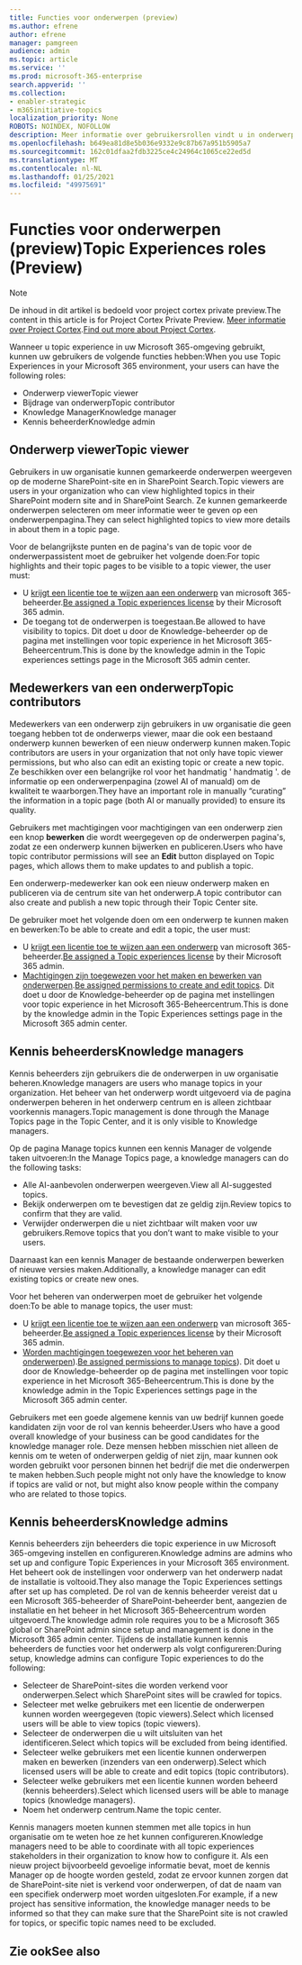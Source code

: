 ```yaml
---
title: Functies voor onderwerpen (preview)
ms.author: efrene
author: efrene
manager: pamgreen
audience: admin
ms.topic: article
ms.service: ''
ms.prod: microsoft-365-enterprise
search.appverid: ''
ms.collection:
- enabler-strategic
- m365initiative-topics
localization_priority: None
ROBOTS: NOINDEX, NOFOLLOW
description: Meer informatie over gebruikersrollen vindt u in onderwerp.
ms.openlocfilehash: b649ea81d8e5b036e9332e9c87b67a951b5905a7
ms.sourcegitcommit: 162c01dfaa2fdb3225ce4c24964c1065ce22ed5d
ms.translationtype: MT
ms.contentlocale: nl-NL
ms.lasthandoff: 01/25/2021
ms.locfileid: "49975691"
---
```

# <a name="topic-experiences-roles-preview"></a><span data-ttu-id="549df-103">Functies voor onderwerpen (preview)</span><span class="sxs-lookup"><span data-stu-id="549df-103">Topic Experiences roles (Preview)</span></span>

> [!Note] 
> <span data-ttu-id="549df-104">De inhoud in dit artikel is bedoeld voor project cortex private preview.</span><span class="sxs-lookup"><span data-stu-id="549df-104">The content in this article is for Project Cortex Private Preview.</span></span> <span data-ttu-id="549df-105">[Meer informatie over Project Cortex](https://aka.ms/projectcortex).</span><span class="sxs-lookup"><span data-stu-id="549df-105">[Find out more about Project Cortex](https://aka.ms/projectcortex).</span></span>


<span data-ttu-id="549df-106">Wanneer u topic experience in uw Microsoft 365-omgeving gebruikt, kunnen uw gebruikers de volgende functies hebben:</span><span class="sxs-lookup"><span data-stu-id="549df-106">When you use Topic Experiences in your Microsoft 365 environment, your users can have the following roles:</span></span>
-   <span data-ttu-id="549df-107">Onderwerp viewer</span><span class="sxs-lookup"><span data-stu-id="549df-107">Topic viewer</span></span>
-   <span data-ttu-id="549df-108">Bijdrage van onderwerp</span><span class="sxs-lookup"><span data-stu-id="549df-108">Topic contributor</span></span>
-   <span data-ttu-id="549df-109">Knowledge Manager</span><span class="sxs-lookup"><span data-stu-id="549df-109">Knowledge manager</span></span>
-   <span data-ttu-id="549df-110">Kennis beheerder</span><span class="sxs-lookup"><span data-stu-id="549df-110">Knowledge admin</span></span>

## <a name="topic-viewer"></a><span data-ttu-id="549df-111">Onderwerp viewer</span><span class="sxs-lookup"><span data-stu-id="549df-111">Topic viewer</span></span>

<span data-ttu-id="549df-112">Gebruikers in uw organisatie kunnen gemarkeerde onderwerpen weergeven op de moderne SharePoint-site en in SharePoint Search.</span><span class="sxs-lookup"><span data-stu-id="549df-112">Topic viewers are users in your organization who can view highlighted topics in their SharePoint modern site and in SharePoint Search.</span></span> <span data-ttu-id="549df-113">Ze kunnen gemarkeerde onderwerpen selecteren om meer informatie weer te geven op een onderwerpenpagina.</span><span class="sxs-lookup"><span data-stu-id="549df-113">They can select highlighted topics to view more details in about them in a topic page.</span></span> 

<span data-ttu-id="549df-114">Voor de belangrijkste punten en de pagina's van de topic voor de onderwerpassistent moet de gebruiker het volgende doen:</span><span class="sxs-lookup"><span data-stu-id="549df-114">For topic highlights and their topic pages to be visible to a topic viewer, the user must:</span></span>
-   <span data-ttu-id="549df-115">U [krijgt een licentie toe te wijzen aan een onderwerp](https://docs.microsoft.com/microsoft-365/knowledge/set-up-topic-experiences#assign-licenses) van microsoft 365-beheerder.</span><span class="sxs-lookup"><span data-stu-id="549df-115">[Be assigned a Topic experiences license](https://docs.microsoft.com/microsoft-365/knowledge/set-up-topic-experiences#assign-licenses) by their Microsoft 365 admin.</span></span>
-   <span data-ttu-id="549df-116">De toegang tot de onderwerpen is toegestaan.</span><span class="sxs-lookup"><span data-stu-id="549df-116">Be allowed to have visibility to topics.</span></span> <span data-ttu-id="549df-117">Dit doet u door de Knowledge-beheerder op de pagina met instellingen voor topic experience in het Microsoft 365-Beheercentrum.</span><span class="sxs-lookup"><span data-stu-id="549df-117">This is done by the knowledge admin in the Topic experiences settings page in the Microsoft 365 admin center.</span></span>


## <a name="topic-contributors"></a><span data-ttu-id="549df-118">Medewerkers van een onderwerp</span><span class="sxs-lookup"><span data-stu-id="549df-118">Topic contributors</span></span>

<span data-ttu-id="549df-119">Medewerkers van een onderwerp zijn gebruikers in uw organisatie die geen toegang hebben tot de onderwerps viewer, maar die ook een bestaand onderwerp kunnen bewerken of een nieuw onderwerp kunnen maken.</span><span class="sxs-lookup"><span data-stu-id="549df-119">Topic contributors are users in your organization that not only have topic viewer permissions, but who also can edit an existing topic or create a new topic.</span></span> <span data-ttu-id="549df-120">Ze beschikken over een belangrijke rol voor het handmatig ' handmatig '. de informatie op een onderwerpenpagina (zowel AI of manuald) om de kwaliteit te waarborgen.</span><span class="sxs-lookup"><span data-stu-id="549df-120">They have an important role in manually “curating” the information in a topic page (both AI or manually provided) to ensure its quality.</span></span>

<span data-ttu-id="549df-121">Gebruikers met machtigingen voor machtigingen van een onderwerp zien een knop **bewerken** die wordt weergegeven op de onderwerpen pagina's, zodat ze een onderwerp kunnen bijwerken en publiceren.</span><span class="sxs-lookup"><span data-stu-id="549df-121">Users who have topic contributor permissions will see an **Edit** button displayed on Topic pages, which allows them to make updates to and publish a topic.</span></span>

<span data-ttu-id="549df-122">Een onderwerp-medewerker kan ook een nieuw onderwerp maken en publiceren via de centrum site van het onderwerp.</span><span class="sxs-lookup"><span data-stu-id="549df-122">A topic contributor can also create and publish a new topic through their Topic Center site.</span></span>

<span data-ttu-id="549df-123">De gebruiker moet het volgende doen om een onderwerp te kunnen maken en bewerken:</span><span class="sxs-lookup"><span data-stu-id="549df-123">To be able to create and edit a topic, the user must:</span></span>

-   <span data-ttu-id="549df-124">U [krijgt een licentie toe te wijzen aan een onderwerp](https://docs.microsoft.com/microsoft-365/knowledge/set-up-topic-experiences#assign-licenses) van microsoft 365-beheerder.</span><span class="sxs-lookup"><span data-stu-id="549df-124">[Be assigned a Topic experiences license](https://docs.microsoft.com/microsoft-365/knowledge/set-up-topic-experiences#assign-licenses) by their Microsoft 365 admin.</span></span>
-   <span data-ttu-id="549df-125">[Machtigingen zijn toegewezen voor het maken en bewerken van onderwerpen](https://docs.microsoft.com/microsoft-365/knowledge/topic-experiences-user-permissions#change-who-has-permissions-to-do-tasks-on-the-topic-center).</span><span class="sxs-lookup"><span data-stu-id="549df-125">[Be assigned permissions to create and edit topics](https://docs.microsoft.com/microsoft-365/knowledge/topic-experiences-user-permissions#change-who-has-permissions-to-do-tasks-on-the-topic-center).</span></span> <span data-ttu-id="549df-126">Dit doet u door de Knowledge-beheerder op de pagina met instellingen voor topic experience in het Microsoft 365-Beheercentrum.</span><span class="sxs-lookup"><span data-stu-id="549df-126">This is done by the knowledge admin in the Topic Experiences settings page in the Microsoft 365 admin center.</span></span>

## <a name="knowledge-managers"></a><span data-ttu-id="549df-127">Kennis beheerders</span><span class="sxs-lookup"><span data-stu-id="549df-127">Knowledge managers</span></span>

<span data-ttu-id="549df-128">Kennis beheerders zijn gebruikers die de onderwerpen in uw organisatie beheren.</span><span class="sxs-lookup"><span data-stu-id="549df-128">Knowledge managers are users who manage topics in your organization.</span></span>  <span data-ttu-id="549df-129">Het beheer van het onderwerp wordt uitgevoerd via de pagina onderwerpen beheren in het onderwerp centrum en is alleen zichtbaar voorkennis managers.</span><span class="sxs-lookup"><span data-stu-id="549df-129">Topic management is done through the Manage Topics page in the Topic Center, and it is only visible to Knowledge managers.</span></span>

<span data-ttu-id="549df-130">Op de pagina Manage topics kunnen een kennis Manager de volgende taken uitvoeren:</span><span class="sxs-lookup"><span data-stu-id="549df-130">In the Manage Topics page, a knowledge managers can do the following tasks:</span></span>
-   <span data-ttu-id="549df-131">Alle AI-aanbevolen onderwerpen weergeven.</span><span class="sxs-lookup"><span data-stu-id="549df-131">View all AI-suggested topics.</span></span>
-   <span data-ttu-id="549df-132">Bekijk onderwerpen om te bevestigen dat ze geldig zijn.</span><span class="sxs-lookup"><span data-stu-id="549df-132">Review topics to confirm that they are valid.</span></span>
-   <span data-ttu-id="549df-133">Verwijder onderwerpen die u niet zichtbaar wilt maken voor uw gebruikers.</span><span class="sxs-lookup"><span data-stu-id="549df-133">Remove topics that you don’t want to make visible to your users.</span></span>


<span data-ttu-id="549df-134">Daarnaast kan een kennis Manager de bestaande onderwerpen bewerken of nieuwe versies maken.</span><span class="sxs-lookup"><span data-stu-id="549df-134">Additionally, a knowledge manager can edit existing topics or create new ones.</span></span>

<span data-ttu-id="549df-135">Voor het beheren van onderwerpen moet de gebruiker het volgende doen:</span><span class="sxs-lookup"><span data-stu-id="549df-135">To be able to manage topics, the user must:</span></span>
-   <span data-ttu-id="549df-136">U [krijgt een licentie toe te wijzen aan een onderwerp](https://docs.microsoft.com/microsoft-365/knowledge/set-up-topic-experiences#assign-licenses) van microsoft 365-beheerder.</span><span class="sxs-lookup"><span data-stu-id="549df-136">[Be assigned a Topic experiences license](https://docs.microsoft.com/microsoft-365/knowledge/set-up-topic-experiences#assign-licenses) by their Microsoft 365 admin.</span></span>
-   <span data-ttu-id="549df-137">[Worden machtigingen toegewezen voor het beheren van onderwerpen](https://docs.microsoft.com/microsoft-365/knowledge/topic-experiences-user-permissions#change-who-has-permissions-to-do-tasks-on-the-topic-center)).</span><span class="sxs-lookup"><span data-stu-id="549df-137">[Be assigned permissions to manage topics](https://docs.microsoft.com/microsoft-365/knowledge/topic-experiences-user-permissions#change-who-has-permissions-to-do-tasks-on-the-topic-center)).</span></span> <span data-ttu-id="549df-138">Dit doet u door de Knowledge-beheerder op de pagina met instellingen voor topic experience in het Microsoft 365-Beheercentrum.</span><span class="sxs-lookup"><span data-stu-id="549df-138">This is done by the knowledge admin in the Topic Experiences settings page in the Microsoft 365 admin center.</span></span>

<span data-ttu-id="549df-139">Gebruikers met een goede algemene kennis van uw bedrijf kunnen goede kandidaten zijn voor de rol van kennis beheerder.</span><span class="sxs-lookup"><span data-stu-id="549df-139">Users who have a good overall knowledge of your business can be good candidates for the knowledge manager role.</span></span> <span data-ttu-id="549df-140">Deze mensen hebben misschien niet alleen de kennis om te weten of onderwerpen geldig of niet zijn, maar kunnen ook worden gebruikt voor personen binnen het bedrijf die met die onderwerpen te maken hebben.</span><span class="sxs-lookup"><span data-stu-id="549df-140">Such people might not only have the knowledge to know if topics are valid or not, but might also know people within the company who are related to those topics.</span></span>


## <a name="knowledge-admins"></a><span data-ttu-id="549df-141">Kennis beheerders</span><span class="sxs-lookup"><span data-stu-id="549df-141">Knowledge admins</span></span>

<span data-ttu-id="549df-142">Kennis beheerders zijn beheerders die topic experience in uw Microsoft 365-omgeving instellen en configureren.</span><span class="sxs-lookup"><span data-stu-id="549df-142">Knowledge admins are admins who set up and configure Topic Experiences in your Microsoft 365 environment.</span></span> <span data-ttu-id="549df-143">Het beheert ook de instellingen voor onderwerp van het onderwerp nadat de installatie is voltooid.</span><span class="sxs-lookup"><span data-stu-id="549df-143">They also manage the Topic Experiences settings after set up has completed.</span></span> <span data-ttu-id="549df-144">De rol van de kennis beheerder vereist dat u een Microsoft 365-beheerder of SharePoint-beheerder bent, aangezien de installatie en het beheer in het Microsoft 365-Beheercentrum worden uitgevoerd.</span><span class="sxs-lookup"><span data-stu-id="549df-144">The knowledge admin role requires you to be a Microsoft 365 global or SharePoint admin since setup and management is done in the Microsoft 365 admin center.</span></span>
<span data-ttu-id="549df-145">Tijdens de installatie kunnen kennis beheerders de functies voor het onderwerp als volgt configureren:</span><span class="sxs-lookup"><span data-stu-id="549df-145">During setup, knowledge admins can configure Topic experiences to do the following:</span></span>

-   <span data-ttu-id="549df-146">Selecteer de SharePoint-sites die worden verkend voor onderwerpen.</span><span class="sxs-lookup"><span data-stu-id="549df-146">Select which SharePoint sites will be crawled for topics.</span></span>
-   <span data-ttu-id="549df-147">Selecteer met welke gebruikers met een licentie de onderwerpen kunnen worden weergegeven (topic viewers).</span><span class="sxs-lookup"><span data-stu-id="549df-147">Select which licensed users will be able to view topics (topic viewers).</span></span>
-   <span data-ttu-id="549df-148">Selecteer de onderwerpen die u wilt uitsluiten van het identificeren.</span><span class="sxs-lookup"><span data-stu-id="549df-148">Select which topics will be excluded from being identified.</span></span>
-   <span data-ttu-id="549df-149">Selecteer welke gebruikers met een licentie kunnen onderwerpen maken en bewerken (inzenders van een onderwerp).</span><span class="sxs-lookup"><span data-stu-id="549df-149">Select which licensed users will be able to create and edit topics (topic contributors).</span></span>
-   <span data-ttu-id="549df-150">Selecteer welke gebruikers met een licentie kunnen worden beheerd (kennis beheerders).</span><span class="sxs-lookup"><span data-stu-id="549df-150">Select which licensed users will be able to manage topics (knowledge managers).</span></span>
-   <span data-ttu-id="549df-151">Noem het onderwerp centrum.</span><span class="sxs-lookup"><span data-stu-id="549df-151">Name the topic center.</span></span>

<span data-ttu-id="549df-152">Kennis managers moeten kunnen stemmen met alle topics in hun organisatie om te weten hoe ze het kunnen configureren.</span><span class="sxs-lookup"><span data-stu-id="549df-152">Knowledge managers need to be able to coordinate with all topic experiences stakeholders in their organization to know how to configure it.</span></span> <span data-ttu-id="549df-153">Als een nieuw project bijvoorbeeld gevoelige informatie bevat, moet de kennis Manager op de hoogte worden gesteld, zodat ze ervoor kunnen zorgen dat de SharePoint-site niet is verkend voor onderwerpen, of dat de naam van een specifiek onderwerp moet worden uitgesloten.</span><span class="sxs-lookup"><span data-stu-id="549df-153">For example, if a new project has sensitive information, the knowledge manager needs to be informed so that they can make sure that the SharePoint site is not crawled for topics, or specific topic names need to be excluded.</span></span>


## <a name="see-also"></a><span data-ttu-id="549df-154">Zie ook</span><span class="sxs-lookup"><span data-stu-id="549df-154">See also</span></span>

